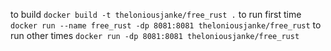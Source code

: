 to build
`docker build -t theloniousjanke/free_rust .`
to run first time
`docker run --name free_rust -dp 8081:8081 theloniousjanke/free_rust`
to run other times
`docker run -dp 8081:8081 theloniousjanke/free_rust`